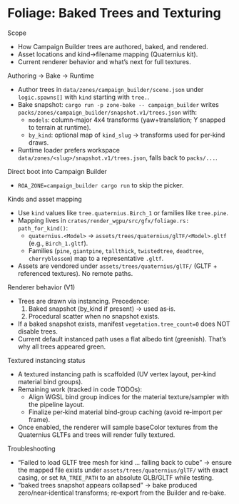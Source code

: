 # Foliage: Baked Trees and Texturing

Scope
- How Campaign Builder trees are authored, baked, and rendered.
- Asset locations and kind→filename mapping (Quaternius kit).
- Current renderer behavior and what’s next for full textures.

Authoring → Bake → Runtime
- Author trees in `data/zones/campaign_builder/scene.json` under `logic.spawns[]` with `kind` starting with `tree.`.
- Bake snapshot: `cargo run -p zone-bake -- campaign_builder` writes `packs/zones/campaign_builder/snapshot.v1/trees.json` with:
  - `models`: column‑major 4x4 transforms (yaw+translation; Y snapped to terrain at runtime).
  - `by_kind`: optional map of `kind_slug` → transforms used for per‑kind draws.
- Runtime loader prefers workspace `data/zones/<slug>/snapshot.v1/trees.json`, falls back to `packs/...`.

Direct boot into Campaign Builder
- `ROA_ZONE=campaign_builder cargo run` to skip the picker.

Kinds and asset mapping
- Use `kind` values like `tree.quaternius.Birch_1` or families like `tree.pine`.
- Mapping lives in `crates/render_wgpu/src/gfx/foliage.rs: path_for_kind()`:
  - `quaternius.<Model>` → `assets/trees/quaternius/glTF/<Model>.gltf` (e.g., `Birch_1.gltf`).
  - Families (`pine`, `giantpine`, `tallthick`, `twistedtree`, `deadtree`, `cherryblossom`) map to a representative `.gltf`.
- Assets are vendored under `assets/trees/quaternius/glTF/` (GLTF + referenced textures). No remote paths.

Renderer behavior (V1)
- Trees are drawn via instancing. Precedence:
  1) Baked snapshot (by_kind if present) → used as‑is.
  2) Procedural scatter when no snapshot exists.
- If a baked snapshot exists, manifest `vegetation.tree_count=0` does NOT disable trees.
- Current default instanced path uses a flat albedo tint (greenish). That’s why all trees appeared green.

Textured instancing status
- A textured instancing path is scaffolded (UV vertex layout, per‑kind material bind groups).
- Remaining work (tracked in code TODOs):
  - Align WGSL bind group indices for the material texture/sampler with the pipeline layout.
  - Finalize per‑kind material bind‑group caching (avoid re‑import per frame).
- Once enabled, the renderer will sample baseColor textures from the Quaternius GLTFs and trees will render fully textured.

Troubleshooting
- “Failed to load GLTF tree mesh for kind … falling back to cube” → ensure the mapped file exists under `assets/trees/quaternius/glTF/` with exact casing, or set `RA_TREE_PATH` to an absolute GLB/GLTF while testing.
- “baked trees snapshot appears collapsed” → bake produced zero/near‑identical transforms; re‑export from the Builder and re‑bake.

